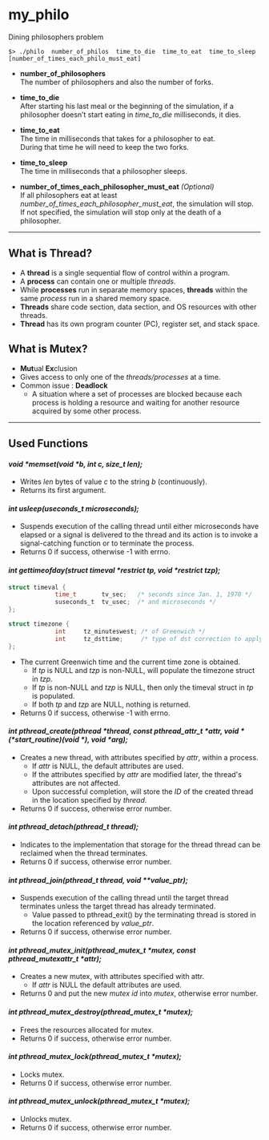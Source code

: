 # my_philo
Dining philosophers problem

```linux
$> ./philo  number_of_philos  time_to_die  time_to_eat  time_to_sleep  [number_of_times_each_philo_must_eat]
```

* **number_of_philosophers**  
The number of philosophers and also the number of forks.

* **time_to_die**  
After starting his last meal or the beginning of the simulation, if a philosopher doesn’t start eating in *time_to_die* milliseconds, it dies.

* **time_to_eat**  
The time in milliseconds that takes for a philosopher to eat.  
During that time he will need to keep the two forks.

* **time_to_sleep**  
The time in milliseconds that a philosopher sleeps.

* **number_of_times_each_philosopher_must_eat** *(Optional)*  
If all philosophers eat at least *number_of_times_each_philosopher_must_eat*, the simulation will stop.  
If not specified, the simulation will stop only at the death of a philosopher.  

---

## What is Thread?
* A **thread** is a single sequential flow of control within a program.
* A **process** can contain one or multiple *threads*.
* While **processes** run in separate memory spaces, **threads** within the same *process* run in a shared memory space.
* **Threads** share code section, data section, and OS resources with other threads.
* **Thread** has its own program counter (PC), register set, and stack space.

## What is Mutex?
* **Mut**ual **Ex**clusion
* Gives access to only one of the *threads/processes* at a time.
* Common issue : **Deadlock**
  - A situation where a set of processes are blocked because each process is holding a resource and waiting for another resource acquired by some other process.

---

## Used Functions

#### *void \*memset(void \*b, int c, size_t len);*
* Writes *len* bytes of value *c* to the string *b* (continuously).
* Returns its first argument.

#### *int usleep(useconds_t microseconds);*
* Suspends execution of the calling thread until either microseconds have elapsed or a signal is delivered to the thread and its action is to invoke a signal-catching function or to terminate the process.
* Returns 0 if success, otherwise -1 with errno.

#### *int gettimeofday(struct timeval \*restrict tp, void \*restrict tzp);*
```c
struct timeval {
             time_t       tv_sec;   /* seconds since Jan. 1, 1970 */
             suseconds_t  tv_usec;  /* and microseconds */
};

struct timezone {
             int     tz_minuteswest; /* of Greenwich */
             int     tz_dsttime;     /* type of dst correction to apply */
};
```
* The current Greenwich time and the current time zone is obtained.
  - If *tp* is NULL and *tzp* is non-NULL, will populate the timezone struct in *tzp*.
  - If *tp* is non-NULL and *tzp* is NULL, then only the timeval struct in *tp* is populated.
  - If both *tp* and *tzp* are NULL, nothing is returned.
* Returns 0 if success, otherwise -1 with errno.

#### *int pthread_create(pthread \*thread, const pthread_attr_t \*attr, void \*(\*start_routine)(void \*), void \*arg);*
* Creates a new thread, with attributes specified by *attr*, within a process.
  - If *attr* is NULL, the default attributes are used.
  - If the attributes specified by *attr* are modified later, the thread's attributes are not affected.  
  - Upon successful completion, will store the *ID* of the created thread in the location specified by *thread*.
* Returns 0 if success, otherwise error number.

#### *int pthread_detach(pthread_t thread);*
* Indicates to the implementation that storage for the thread thread can be reclaimed when the thread terminates.
* Returns 0 if success, otherwise error number.

#### *int pthread_join(pthread_t thread, void \*\*value_ptr);*
* Suspends execution of the calling thread until the target thread terminates unless the target thread has already terminated.
  - Value passed to pthread_exit() by the terminating thread is stored in the location referenced by *value_ptr*.
* Returns 0 if success, otherwise error number.

#### *int pthread_mutex_init(pthread_mutex_t \*mutex, const pthread_mutexattr_t \*attr);*
* Creates a new mutex, with attributes specified with attr.
  - If *attr* is NULL the default attributes are used.
* Returns 0 and put the new *mutex id* into *mutex*, otherwise error number.

#### *int pthread_mutex_destroy(pthread_mutex_t \*mutex);*
* Frees the resources allocated for mutex.
* Returns 0 if success, otherwise error number.

#### *int pthread_mutex_lock(pthread_mutex_t \*mutex);*
* Locks mutex.
* Returns 0 if success, otherwise error number.
#### *int pthread_mutex_unlock(pthread_mutex_t \*mutex);*
* Unlocks mutex.
* Returns 0 if success, otherwise error number.
